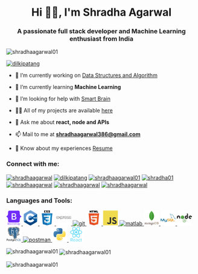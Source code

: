 <h1 align="center">Hi 👋🏻, I'm Shradha Agarwal</h1>
<h3 align="center">A passionate full stack developer and Machine Learning enthusiast from India</h3>

<p align="left"> <img src="https://komarev.com/ghpvc/?username=shradhaagarwal01&label=Profile%20views&color=0e75b6&style=flat" alt="shradhaagarwal01" /> </p>

<p align="left"> <a href="https://twitter.com/dilkipatang" target="blank"><img src="https://img.shields.io/twitter/follow/dilkipatang?logo=twitter&style=for-the-badge" alt="dilkipatang" /></a> </p>

- 🔭 I’m currently working on [Data Structures and Algorithm](https://github.com/shradhaagarwal01/Data-Structures-and-Algorithm)

- 🌱 I’m currently learning **Machine Learning**

- 🤝 I’m looking for help with [Smart Brain](https://github.com/shradhaagarwal01/Smart-Brain)

- 👨‍💻 All of my projects are available [here](https://github.com/shradhaagarwal01?tab=repositories)

- 💬 Ask me about **react, node and APIs**

- 📫 Mail to me at **shradhaagarwal386@gmail.com**

- 📄 Know about my experiences [Resume](https://drive.google.com/file/d/1ESbD1qGv6fHjgVMxIXDqp_8HPsWlS3Bd/view?usp=sharing)

<h3 align="left">Connect with me:</h3>
<p align="left">
<a href="https://codepen.io/shradhaagarwal" target="blank"><img align="center" src="https://cdn.jsdelivr.net/npm/simple-icons@3.0.1/icons/codepen.svg" alt="shradhaagarwal" height="30" width="40" /></a>
<a href="https://twitter.com/dilkipatang" target="blank"><img align="center" src="https://cdn.jsdelivr.net/npm/simple-icons@3.0.1/icons/twitter.svg" alt="dilkipatang" height="30" width="40" /></a>
<a href="https://linkedin.com/in/shradhaagarwal01" target="blank"><img align="center" src="https://cdn.jsdelivr.net/npm/simple-icons@3.0.1/icons/linkedin.svg" alt="shradhaagarwal01" height="30" width="40" /></a>
<a href="https://www.codechef.com/users/shradha01" target="blank"><img align="center" src="https://cdn.jsdelivr.net/npm/simple-icons@3.1.0/icons/codechef.svg" alt="shradha01" height="30" width="40" /></a>
<a href="https://www.hackerrank.com/shradhaagarwal" target="blank"><img align="center" src="https://cdn.jsdelivr.net/npm/simple-icons@3.0.1/icons/hackerrank.svg" alt="shradhaagarwal" height="30" width="40" /></a>
<a href="https://www.leetcode.com/shradhaagarwal" target="blank"><img align="center" src="https://cdn.jsdelivr.net/npm/simple-icons@3.0.1/icons/leetcode.svg" alt="shradhaagarwal" height="30" width="40" /></a>
<a href="https://auth.geeksforgeeks.org/user/shradhaagarwal" target="blank"><img align="center" src="https://cdn.jsdelivr.net/npm/simple-icons@3.0.1/icons/geeksforgeeks.svg" alt="shradhaagarwal" height="30" width="40" /></a>
</p>

<h3 align="left">Languages and Tools:</h3>
<p align="left"> <a href="https://getbootstrap.com" target="_blank"> <img src="https://raw.githubusercontent.com/devicons/devicon/master/icons/bootstrap/bootstrap-plain-wordmark.svg" alt="bootstrap" width="40" height="40"/> </a> <a href="https://www.w3schools.com/cpp/" target="_blank"> <img src="https://raw.githubusercontent.com/devicons/devicon/master/icons/cplusplus/cplusplus-original.svg" alt="cplusplus" width="40" height="40"/> </a> <a href="https://www.w3schools.com/css/" target="_blank"> <img src="https://raw.githubusercontent.com/devicons/devicon/master/icons/css3/css3-original-wordmark.svg" alt="css3" width="40" height="40"/> </a> <a href="https://expressjs.com" target="_blank"> <img src="https://raw.githubusercontent.com/devicons/devicon/master/icons/express/express-original-wordmark.svg" alt="express" width="40" height="40"/> </a> <a href="https://git-scm.com/" target="_blank"> <img src="https://www.vectorlogo.zone/logos/git-scm/git-scm-icon.svg" alt="git" width="40" height="40"/> </a> <a href="https://www.w3.org/html/" target="_blank"> <img src="https://raw.githubusercontent.com/devicons/devicon/master/icons/html5/html5-original-wordmark.svg" alt="html5" width="40" height="40"/> </a> <a href="https://developer.mozilla.org/en-US/docs/Web/JavaScript" target="_blank"> <img src="https://raw.githubusercontent.com/devicons/devicon/master/icons/javascript/javascript-original.svg" alt="javascript" width="40" height="40"/> </a> <a href="https://www.mathworks.com/" target="_blank"> <img src="https://raw.githubusercontent.com/simple-icons/simple-icons/master/icons/mathworks.svg" alt="matlab" width="40" height="40"/> </a> <a href="https://www.mongodb.com/" target="_blank"> <img src="https://raw.githubusercontent.com/devicons/devicon/master/icons/mongodb/mongodb-original-wordmark.svg" alt="mongodb" width="40" height="40"/> </a> <a href="https://www.mysql.com/" target="_blank"> <img src="https://raw.githubusercontent.com/devicons/devicon/master/icons/mysql/mysql-original-wordmark.svg" alt="mysql" width="40" height="40"/> </a> <a href="https://nodejs.org" target="_blank"> <img src="https://raw.githubusercontent.com/devicons/devicon/master/icons/nodejs/nodejs-original-wordmark.svg" alt="nodejs" width="40" height="40"/> </a> <a href="https://www.postgresql.org" target="_blank"> <img src="https://raw.githubusercontent.com/devicons/devicon/master/icons/postgresql/postgresql-original-wordmark.svg" alt="postgresql" width="40" height="40"/> </a> <a href="https://postman.com" target="_blank"> <img src="https://www.vectorlogo.zone/logos/getpostman/getpostman-icon.svg" alt="postman" width="40" height="40"/> </a> <a href="https://www.python.org" target="_blank"> <img src="https://raw.githubusercontent.com/devicons/devicon/master/icons/python/python-original.svg" alt="python" width="40" height="40"/> </a> <a href="https://reactjs.org/" target="_blank"> <img src="https://raw.githubusercontent.com/devicons/devicon/master/icons/react/react-original-wordmark.svg" alt="react" width="40" height="40"/> </a> </p>

<p><img align="left" src="https://github-readme-stats.vercel.app/api/top-langs?username=shradhaagarwal01&show_icons=true&locale=en&layout=compact" alt="shradhaagarwal01" /></p>

<p>&nbsp;<img align="center" src="https://github-readme-stats.vercel.app/api?username=shradhaagarwal01&show_icons=true&locale=en" alt="shradhaagarwal01" /></p>

<p><img align="center" src="https://github-readme-streak-stats.herokuapp.com/?user=shradhaagarwal01&" alt="shradhaagarwal01" /></p>
